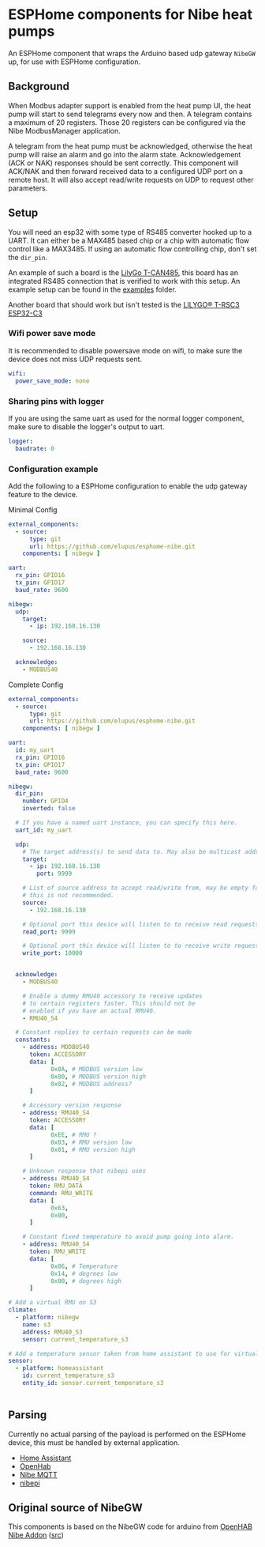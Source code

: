 # ESPHome components for Nibe heat pumps

An ESPHome component that wraps the Arduino based udp gateway `NibeGW` up, for use with ESPHome configuration.

## Background

When Modbus adapter support is enabled from the heat pump UI, the heat pump will start to send telegrams every now and then. A telegram contains a maximum of 20 registers. Those 20 registers can be configured via the Nibe ModbusManager application.

A telegram from the heat pump must be acknowledged, otherwise the heat pump will raise an alarm and go into the alarm state. Acknowledgement (ACK or NAK) responses should be sent correctly. This component will ACK/NAK and then forward received data to a configured UDP port on a remote host. It will also accept read/write requests on UDP to request other parameters.

## Setup

You will need an esp32 with some type of RS485 converter hooked up to a UART. It can either be a MAX485 based chip or a chip with automatic flow control like a MAX3485. If using an automatic flow controlling chip, don't set the `dir_pin`.

An example of such a board is the [LilyGo T-CAN485](https://github.com/Xinyuan-LilyGO/T-CAN485), this board has an integrated RS485 connection that is verified to work with this setup. An example setup can be found in the [examples](./examples) folder.

Another board that should work but isn't tested is the [LILYGO® T-RSC3 ESP32-C3](https://github.com/Xinyuan-LilyGO/T-RSC3)

### Wifi power save mode
It is recommended to disable powersave mode on wifi, to make sure the device does not miss UDP requests sent.

```yaml
wifi:
  power_save_mode: none
```
### Sharing pins with logger
If you are using the same uart as used for the normal logger component, make sure to disable the logger's output to uart.

```yaml
logger:
  baudrate: 0
```

### Configuration example

Add the following to a ESPHome configuration to enable the udp gateway feature to the device.

Minimal Config

```yaml
external_components:
  - source: 
      type: git
      url: https://github.com/elupus/esphome-nibe.git
    components: [ nibegw ]

uart:
  rx_pin: GPIO16
  tx_pin: GPIO17
  baud_rate: 9600

nibegw:
  udp:
    target:
      - ip: 192.168.16.130

    source:
      - 192.168.16.130

  acknowledge:
    - MODBUS40
```

Complete Config

```yaml
external_components:
  - source: 
      type: git
      url: https://github.com/elupus/esphome-nibe.git
    components: [ nibegw ]

uart:
  id: my_uart
  rx_pin: GPIO16
  tx_pin: GPIO17
  baud_rate: 9600

nibegw:
  dir_pin:
    number: GPIO4
    inverted: false

  # If you have a named uart instance, you can specify this here.
  uart_id: my_uart

  udp:
    # The target address(s) to send data to. May also be multicast addresses.
    target:
      - ip: 192.168.16.130
        port: 9999

    # List of source address to accept read/write from, may be empty for no filter, but
    # this is not recommended.
    source:
      - 192.168.16.130

    # Optional port this device will listen to to receive read requests. Defaults to 9999
    read_port: 9999

    # Optional port this device will listen to to receive write request. Defaults to 10000
    write_port: 10000


  acknowledge:
    - MODBUS40

    # Enable a dummy RMU40 accessory to receive updates
    # to certain registers faster. This should not be
    # enabled if you have an actual RMU40.
    - RMU40_S4

  # Constant replies to certain requests can be made
  constants:
    - address: MODBUS40
      token: ACCESSORY
      data: [
            0x0A, # MODBUS version low
            0x00, # MODBUS version high
            0x02, # MODBUS address?
      ]

    # Accessory version response
    - address: RMU40_S4
      token: ACCESSORY
      data: [
            0xEE, # RMU ?
            0x03, # RMU version low
            0x01, # RMU version high
      ]

    # Unknown response that nibepi uses
    - address: RMU40_S4
      token: RMU_DATA
      command: RMU_WRITE
      data: [
            0x63,
            0x00,
      ]

    # Constant fixed temperature to avoid pump going into alarm.
    - address: RMU40_S4
      token: RMU_WRITE
      data: [
            0x06, # Temperature
            0x14, # degrees low
            0x00, # degrees high
      ]

# Add a virtual RMU on S3
climate:
  - platform: nibegw
    name: s3
    address: RMU40_S3
    sensor: current_temperature_s3

# Add a temperature sensor taken from home assistant to use for virtual RMU
sensor:
  - platform: homeassistant
    id: current_temperature_s3
    entity_id: sensor.current_temperature_s3
  
```

## Parsing

Currently no actual parsing of the payload is performed on the ESPHome device, this must be handled by external application.

* [Home Assistant](https://www.home-assistant.io/integrations/nibe_heatpump)
* [OpenHab](https://www.openhab.org/addons/bindings/nibeheatpump)
* [Nibe MQTT](https://github.com/yozik04/nibe-mqtt)
* [nibepi](https://github.com/anerdins/nibepi)

## Original source of NibeGW

This components is based on the NibeGW code for arduino from [OpenHAB Nibe Addon](https://www.openhab.org/addons/bindings/nibeheatpump/#prerequisites) ([src](https://github.com/openhab/openhab-addons/tree/main/bundles/org.openhab.binding.nibeheatpump/contrib/NibeGW/Arduino/NibeGW))
